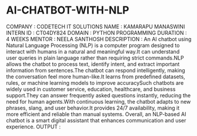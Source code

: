 # AI-CHATBOT-WITH-NLP
COMPANY : CODETECH IT SOLUTIONS
NAME : KAMARAPU MANASWINI 
INTERN ID : CT04DY824
DOMAIN : PYTHON PROGRAMMING
DURATION : 4 WEEKS MENTOR : NEELA SANTHOSH
DESCRIPTION : 
An AI chatbot using Natural Language Processing (NLP) is a computer program designed to interact with humans in a natural and meaningful way.It can understand user queries in plain language rather than requiring strict commands.NLP allows the chatbot to process text, identify intent, and extract important information from sentences.The chatbot can respond intelligently, making the conversation feel more human-like.It learns from predefined datasets, rules, or machine learning models to improve accuracySuch chatbots are widely used in customer service, education, healthcare, and business support.They can answer frequently asked questions instantly, reducing the need for human agents.With continuous learning, the chatbot adapts to new phrases, slang, and user behavior.It provides 24/7 availability, making it more efficient and reliable than manual systems.
Overall, an NLP-based AI chatbot is a smart digital assistant that enhances communication and user experience.
OUTPUT :
